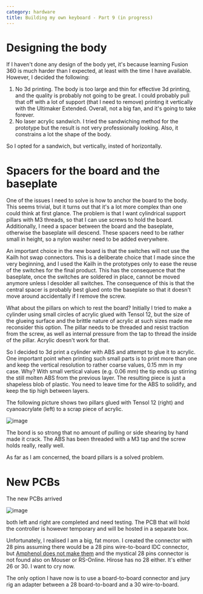 ```yaml
---
category: hardware
title: Building my own keyboard - Part 9 (in progress)
---
```


# Designing the body

If I haven't done any design of the body yet, it's because learning Fusion 360 is much harder than I expected, at least with the time 
I have available. However, I decided the following:

1. No 3d printing. The body is too large and thin for effective 3d printing, and the quality is probably not going to be great.
I could probably pull that off with a lot of support (that I need to remove) printing it vertically with the Ultimaker Extended.
Overall, not a big fan, and it's going to take forever.
2. No laser acrylic sandwich. I tried the sandwiching method for the prototype but the result is not very professionally looking.
Also, it constrains a lot the shape of the body.

So I opted for a sandwich, but vertically, insted of horizontally.

# Spacers for the board and the baseplate

One of the issues I need to solve is how to anchor the board to the body. This
seems trivial, but it turns out that it's a lot more complex than one could
think at first glance. The problem is that I want cylindrical support pillars with M3
threads, so that I can use screws to hold the board. Additionally, I need a
spacer between the board and the baseplate, otherwise the baseplate will
descend. These spacers need to be rather small in height, so a nylon washer
need to be added everywhere.

An important choice in the new board is that the switches will not use the
Kailh hot swap connectors. This is a deliberate choice that I made since the
very beginning, and I used the Kailh in the prototypes only to ease the reuse
of the switches for the final product. This has the consequence that the baseplate,
once the switches are soldered in place, cannot be moved anymore unless I desolder 
all switches. The consequence of this is that the central spacer is probably best glued
onto the baseplate so that it doesn't move around accidentally if I remove the screw.

What about the pillars on which to rest the board? Initially I tried to make a
cylinder using small circles of acrylic glued with Tensol 12, but the size of
the glueing surface and the brittle nature of acrylic at such sizes made me reconsider
this option. The pillar needs to be threaded and resist traction from the screw, as
well as internal pressure from the tap to thread the inside of the pillar. Acrylic doesn't 
work for that.

So I decided to 3d print a cylinder with ABS and attempt to glue it to acrylic.
One important point when printing such small parts is to print more than one and keep the
vertical resolution to rather coarse values, 0.15 mm in my case. Why? With
small vertical values (e.g. 0.06 mm) the tip ends up stirring the still molten
ABS from the previous layer. The resulting piece is just a shapeless blob of
plastic. You need to leave time for the ABS to solidify, and keep the tip high
between layers. 

The following picture shows two pillars glued with
Tensol 12 (right) and cyanoacrylate (left) to a scrap piece of acrylic. 

![image](https://raw.githubusercontent.com/stefanoborini/keymine/master/pics/IMG-20200106-WA0003.jpg)

The bond is so strong that no amount of pulling or side shearing by hand made
it crack. The ABS has been threaded with a M3 tap and the screw holds really,
really well.

As far as I am concerned, the board pillars is a solved problem.

# New PCBs

The new PCBs arrived

![image](https://raw.githubusercontent.com/stefanoborini/keymine/master/pics/20200118_102159.jpg)

both left and right are completed and need testing. The PCB that will hold the controller is however temporary
and will be hosted in a separate box.

Unfortunately, I realised I am a big, fat moron. I created the connector with
28 pins assuming there would be a 28 pins wire-to-board IDC connector, but
[Amphenol does not make them](http://www.farnell.com/datasheets/1648842.pdf)
and the mystical 28 pins connector is not found also on Mouser or RS-Online.
Hirose has no 28 either. It's either 26 or 30. I want to cry now.

The only option I have now is to use a board-to-board connector and jury rig 
an adapter between a 28 board-to-board and a 30 wire-to-board.


